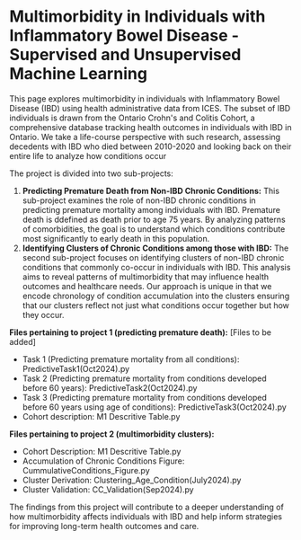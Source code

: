 # **Multimorbidity in Individuals with Inflammatory Bowel Disease - Supervised and Unsupervised Machine Learning** 

This page explores multimorbidity in individuals with Inflammatory Bowel Disease (IBD) using health administrative data from ICES. The subset of IBD individuals is drawn from the Ontario Crohn's and Colitis Cohort, a comprehensive database tracking health outcomes in individuals with IBD in Ontario. We take a life-course perspective with such research, assessing decedents with IBD who died between 2010-2020 and looking back on their entire life to analyze how conditions occur 

The project is divided into two sub-projects:
  1. **Predicting Premature Death from Non-IBD Chronic Conditions:** This sub-project examines the role of non-IBD chronic conditions in predicting premature mortality among individuals with IBD. Premature death is ddefined as death prior to age 75 years. By analyzing patterns of comorbidities, the goal is to understand which conditions contribute most significantly to early death in this population. 
  2. **Identifying Clusters of Chronic Conditions among those with IBD:** The second sub-project focuses on identifying clusters of non-IBD chronic conditions that commonly co-occur in individuals with IBD. This analysis aims to reveal patterns of multimorbidity that may influence health outcomes and healthcare needs. Our approach is unique in that we encode chronology of condition accumulation into the clusters ensuring that our clusters reflect not just what conditions occur together but how they occur. 

**Files pertaining to project 1 (predicting premature death):**
[Files to be added]
- Task 1 (Predicting premature mortality from all conditions): PredictiveTask1(Oct2024).py
- Task 2 (Predicting premature mortality from conditions developed before 60 years): PredictiveTask2(Oct2024).py
- Task 3 (Predicting premature mortality from conditions developed before 60 years using age of conditions): PredictiveTask3(Oct2024).py
- Cohort description: M1 Descritive Table.py

**Files pertaining to project 2 (multimorbidity clusters):**
- Cohort Description: M1 Descritive Table.py
- Accumulation of Chronic Conditions Figure: CummulativeConditions_Figure.py
- Cluster Derivation: Clustering_Age_Condition(July2024).py
- Cluster Validation: CC_Validation(Sep2024).py


The findings from this project will contribute to a deeper understanding of how multimorbidity affects individuals with IBD and help inform strategies for improving long-term health outcomes and care.
